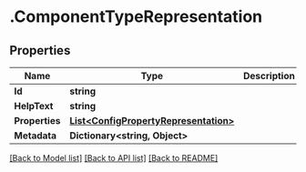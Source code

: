 # .ComponentTypeRepresentation
## Properties

Name | Type | Description | Notes
------------ | ------------- | ------------- | -------------
**Id** | **string** |  | [optional] 
**HelpText** | **string** |  | [optional] 
**Properties** | [**List&lt;ConfigPropertyRepresentation&gt;**](ConfigPropertyRepresentation.md) |  | [optional] 
**Metadata** | **Dictionary&lt;string, Object&gt;** |  | [optional] 

[[Back to Model list]](../README.md#documentation-for-models) [[Back to API list]](../README.md#documentation-for-api-endpoints) [[Back to README]](../README.md)

